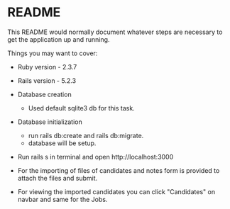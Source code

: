 # README

This README would normally document whatever steps are necessary to get the
application up and running.

Things you may want to cover:

* Ruby version - 2.3.7

* Rails version - 5.2.3

* Database creation
	- Used default sqlite3 db for this task.

* Database initialization
	- run rails db:create and rails db:migrate.
	- database will be setup.

* Run rails s in terminal and open http://localhost:3000

* For the importing of files of candidates and notes form is provided to attach the files and submit.

* For viewing the imported candidates you can click "Candidates" on navbar and same for the Jobs.